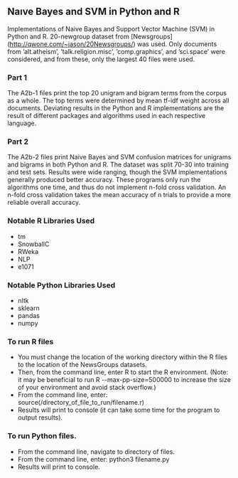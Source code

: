 ## Naıve Bayes and SVM in Python and R

Implementations of Naive Bayes and Support Vector Machine (SVM) in Python and R. 20-newgroup dataset from [Newsgroups] (http://qwone.com/~jason/20Newsgroups/) was used. Only documents from ’alt.atheism’, ’talk.religion.misc’, ’comp.graphics’, and ’sci.space’ were considered, and from these, only the largest 40 files were used.

### Part 1

The A2b-1 files print the top 20 unigram and bigram terms from the corpus as a whole. The top terms were determined by mean tf-idf weight across all documents. Deviating results in the Python and R implementations are the result of different packages and algorithms used in each respective language. 

### Part 2

The A2b-2 files print Naive Bayes and SVM confusion matrices for unigrams and bigrams in both Python and R. The dataset was split 70-30 into training and test sets. Results were wide ranging, though the SVM implementations generally produced better accuracy. These programs only run the algorithms one time, and thus do not implement n-fold cross validation. An n-fold cross validation takes the mean accuracy of n trials to provide a more reliable overall accuracy.

### Notable R Libraries Used

* tm
* SnowballC
* RWeka
* NLP
* e1071

### Notable Python Libraries Used

* nltk
* sklearn
* pandas
* numpy

### To run R files

* You must change the location of the working directory within the R files to the location of the NewsGroups datasets.
* Then, from the command line, enter R to start the R environment. (Note: it may be beneficial to run R --max-pp-size=500000 to increase the size of your environment and avoid stack overflow.)
* From the command line, enter: source(/directory_of_file_to_run/filename.r)
* Results will print to console (it can take some time for the program to output results).

### To run Python files.

* From the command line, navigate to directory of files.
* From the command line, enter: python3 filename.py
* Results will print to console.



